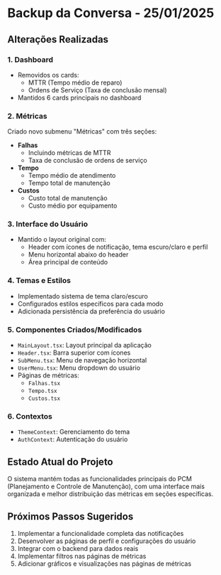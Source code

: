 # Backup da Conversa - 25/01/2025

## Alterações Realizadas

### 1. Dashboard
- Removidos os cards:
  - MTTR (Tempo médio de reparo)
  - Ordens de Serviço (Taxa de conclusão mensal)
- Mantidos 6 cards principais no dashboard

### 2. Métricas
Criado novo submenu "Métricas" com três seções:
- **Falhas**
  - Incluindo métricas de MTTR
  - Taxa de conclusão de ordens de serviço
- **Tempo**
  - Tempo médio de atendimento
  - Tempo total de manutenção
- **Custos**
  - Custo total de manutenção
  - Custo médio por equipamento

### 3. Interface do Usuário
- Mantido o layout original com:
  - Header com ícones de notificação, tema escuro/claro e perfil
  - Menu horizontal abaixo do header
  - Área principal de conteúdo

### 4. Temas e Estilos
- Implementado sistema de tema claro/escuro
- Configurados estilos específicos para cada modo
- Adicionada persistência da preferência do usuário

### 5. Componentes Criados/Modificados
- `MainLayout.tsx`: Layout principal da aplicação
- `Header.tsx`: Barra superior com ícones
- `SubMenu.tsx`: Menu de navegação horizontal
- `UserMenu.tsx`: Menu dropdown do usuário
- Páginas de métricas:
  - `Falhas.tsx`
  - `Tempo.tsx`
  - `Custos.tsx`

### 6. Contextos
- `ThemeContext`: Gerenciamento do tema
- `AuthContext`: Autenticação do usuário

## Estado Atual do Projeto
O sistema mantém todas as funcionalidades principais do PCM (Planejamento e Controle de Manutenção), com uma interface mais organizada e melhor distribuição das métricas em seções específicas.

## Próximos Passos Sugeridos
1. Implementar a funcionalidade completa das notificações
2. Desenvolver as páginas de perfil e configurações do usuário
3. Integrar com o backend para dados reais
4. Implementar filtros nas páginas de métricas
5. Adicionar gráficos e visualizações nas páginas de métricas
